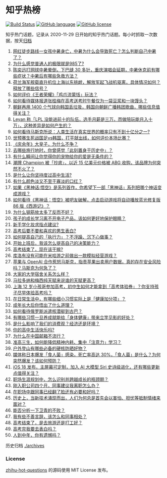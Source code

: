 # 知乎热榜
[![Build Status](https://github.com/ToWeLong/zhihu-hot-questions/workflows/CI/badge.svg)](https://github.com/ToWeLong/zhihu-hot-questions/actions)
[![GitHub language](https://img.shields.io/badge/language-golang-orange.svg)](https://golang.org/)
[![GitHub license](https://img.shields.io/github/license/ToWeLong/zhihu-hot-questions)](https://github.com/ToWeLong/zhihu-hot-questions/blob/main/LICENSE)

知乎热门话题，记录从 2020-11-29 日开始的知乎热门话题。每小时抓取一次数据，按天[归档](./archives)

<!-- BEGIN -->

1. [网红徒步路线一女孩中暑身亡，中暑为什么会导致死亡？怎么判断自己中暑了？](https://www.zhihu.com/question/658566965)
1. [为什么感觉普通人的极限就是985了?](https://www.zhihu.com/question/658504774)
1. [陈奕迅打网球中暑晕倒，下巴缝 30 多针，重庆演唱会延期，中暑休克前有哪些症状？中暑后有哪些急救方法？](https://www.zhihu.com/question/658622344)
1. [荷兰海军舰载直升机位上海以东挑衅，解放军起飞战机驱离，具体情况如何？释放了哪些信号？](https://www.zhihu.com/question/658651265)
1. [如何评价《王者荣耀》「鸡爪流蒙恬」玩法？](https://www.zhihu.com/question/658547502)
1. [如何看待媒体报道张桂梅在高考送考时午餐仅为一袋豆浆和一块馒头？](https://www.zhihu.com/question/658356969)
1. [朝鲜再用 1400 个气球向韩国丢垃圾，韩国向朝鲜广播韩团歌曲，哪些信息值得关注？](https://www.zhihu.com/question/658556893)
1. [Leyan 称「LPL 没能进前十的队伍，选手月薪是三万，而做陪玩能月入十万」，这种差异是如何产生的？](https://www.zhihu.com/question/658622229)
1. [如何看待马斯克所说：人类生活在真实世界的概率只有不到十亿分之一?](https://www.zhihu.com/question/658504787)
1. [世预赛生死战国足vs韩国，打平就出线，如何评价本场比赛？](https://www.zhihu.com/question/658635911)
1. [《庆余年》大皇子，为什么不争？](https://www.zhihu.com/question/658013108)
1. [去哪些旅行地时，你曾感觉「此刻置身于历史中」？](https://www.zhihu.com/question/658212019)
1. [有什么瞬间让你觉得你的宠物给你的爱是无条件的？](https://www.zhihu.com/question/652622408)
1. [潮牌 Champion 被「抄底」，以近 15 亿美元价格被 ABG 收购，该品牌为何突然不火了？](https://www.zhihu.com/question/658556891)
1. [是什么让你坚持度过高中生活?](https://www.zhihu.com/question/654783923)
1. [有什么颜色淡又不至于寡淡的口红？](https://www.zhihu.com/question/268852359)
1. [如果《黑神话:悟空》是系列首作，你希望下一部「黑神话」系列把哪个神话变成游戏？](https://www.zhihu.com/question/658469198)
1. [如何看待《黑神话：悟空》被吧友破解，点击启动游戏将自动播放蓝光修复版 86 版《西游记》？](https://www.zhihu.com/question/658573383)
1. [为什么钢筋放太多了反而不好？](https://www.zhihu.com/question/588629540)
1. [孩子的成长学习离不开电子产品，该如何更好地保护眼睛？](https://www.zhihu.com/question/657766515)
1. [新手学化妆求指点建议?](https://www.zhihu.com/question/656448014)
1. [高考后要不要和喜欢的男生表白?](https://www.zhihu.com/question/658576883)
1. [如何提高自己的「执行力」？不浮躁、沉下心做事？](https://www.zhihu.com/question/658048952)
1. [开始上班后，我该怎么提高自己的决策能力？](https://www.zhihu.com/question/657945047)
1. [高考结束了，现在该干嘛?](https://www.zhihu.com/question/658558558)
1. [库洛有没有可能在米哈游之前做出一款模拟经营游戏？](https://www.zhihu.com/question/653964717)
1. [苹果与 OpenAI 合作惹怒马斯克，指责苹果出卖用户数据，真的存在安全风险吗？马斯克为何急了？](https://www.zhihu.com/question/658607099)
1. [大家的大学宿舍关系怎么样？](https://www.zhihu.com/question/655202237)
1. [马拉多纳和梅西纯天赋来说谁的天赋更高？](https://www.zhihu.com/question/656317968)
1. [上海 12 岁小孩哥参加高考，初中生如何才能拿到「高考体验券」？你支持孩子尽早体验高考吗？](https://www.zhihu.com/question/658567808)
1. [在日常生活中，有哪些细小习惯实际上是「健康加分项」？](https://www.zhihu.com/question/657766350)
1. [成年长大后你悟出了什么道理？](https://www.zhihu.com/question/658510007)
1. [如何看待俄罗斯派遣核潜艇到古巴？](https://www.zhihu.com/question/658287169)
1. [有哪些习惯一旦养成就能给「身体健康」带来立竿见影的好处？](https://www.zhihu.com/question/657766424)
1. [是什么影响了我们的消费观？经济还是环境？](https://www.zhihu.com/question/657819695)
1. [你的高中生活快乐吗?](https://www.zhihu.com/question/658268826)
1. [为什么在中国邮箱不流行？](https://www.zhihu.com/question/378318261)
1. [准高三生，如何能降低精神内耗、集中「注意力」学习？](https://www.zhihu.com/question/658094803)
1. [户外登山有哪些必备的硬核防晒好物？](https://www.zhihu.com/question/656087059)
1. [媒体称日本爆发「食人菌」感染，死亡率高达 30%，「食人菌」是什么？为何突然爆发？该如何预防？](https://www.zhihu.com/question/657553483)
1. [iOS 18 发布，主屏幕可定制，加入 AI 大模型 Siri 史诗级进化，还有哪些更新点值得关注？](https://www.zhihu.com/question/658590093)
1. [职场生涯规划中，怎么识别并跨越成长的瓶颈期？](https://www.zhihu.com/question/657937497)
1. [刚入职公司四个月，同事建议我离职怎么办？](https://www.zhihu.com/question/656460780)
1. [在职场中跟同事已经翻了脸还有必要和好吗？](https://www.zhihu.com/question/653739187)
1. [历史上，当新技术涌现而出，人们为何总是首先会以害怕、担忧等抵制情绪来面对？](https://www.zhihu.com/question/657443375)
1. [能否分析一下卫青的不败？](https://www.zhihu.com/question/519360555)
1. [我有些不善言辞，该怎么和同事相处？](https://www.zhihu.com/question/657937702)
1. [高考结束了，是去旅游还是打工好？](https://www.zhihu.com/question/658532903)
1. [高考完我要去表白吗？](https://www.zhihu.com/question/658505299)
1. [人到中年，你有遗憾吗？](https://www.zhihu.com/question/658169722)

<!-- END -->

历史归档 [./archives](./archives)


### License
[zhihu-hot-questions](https://github.com/towelong/zhihu-hot-questions) 的源码使用 MIT License 发布。